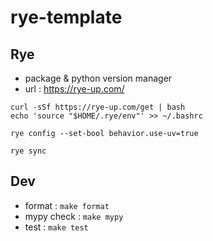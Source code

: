 # rye-template

## Rye

- package & python version manager
- url : https://rye-up.com/

```
curl -sSf https://rye-up.com/get | bash
echo 'source "$HOME/.rye/env"' >> ~/.bashrc
```

```
rye config --set-bool behavior.use-uv=true
```

```
rye sync
```

## Dev

- format : `make format`
- mypy check : `make mypy`
- test : `make test`
